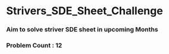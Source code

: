 # Strivers_SDE_Sheet_Challenge

### Aim to solve striver SDE sheet in upcoming Months 
### Problem Count : 12

